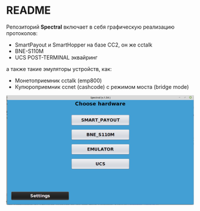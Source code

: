 # README #

Репозиторий **Spectral** включает в себя графическую реализацию протоколов:
* SmartPayout и SmartHopper на базе CC2, он же cctalk
* BNE-S110M 
* UCS POST-TERMINAL эквайринг

а также такие эмуляторы устройств, как:
* Монетоприемник cctalk (emp800)
* Купюроприемник ccnet (cashcode) с режимом моста (bridge mode)


![ScreenShot](src/main/resources/img/menu.png?raw=true "main root")